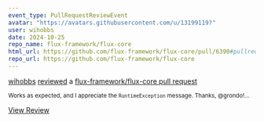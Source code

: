 ```yaml
---
event_type: PullRequestReviewEvent
avatar: "https://avatars.githubusercontent.com/u/13199119?"
user: wihobbs
date: 2024-10-25
repo_name: flux-framework/flux-core
html_url: https://github.com/flux-framework/flux-core/pull/6390#pullrequestreview-2396038168
repo_url: https://github.com/flux-framework/flux-core
---
```


<a href='https://github.com/wihobbs' target='_blank'>wihobbs</a> <a href='https://github.com/flux-framework/flux-core/pull/6390#pullrequestreview-2396038168' target='_blank'>reviewed</a> a <a href='https://github.com/flux-framework/flux-core/pull/6390' target='_blank'>flux-framework/flux-core pull request</a>

<small>Works as expected, and I appreciate the `RuntimeException` message. Thanks, @grondo!...</small>

<a href='https://github.com/flux-framework/flux-core/pull/6390#pullrequestreview-2396038168' target='_blank'>View Review</a>